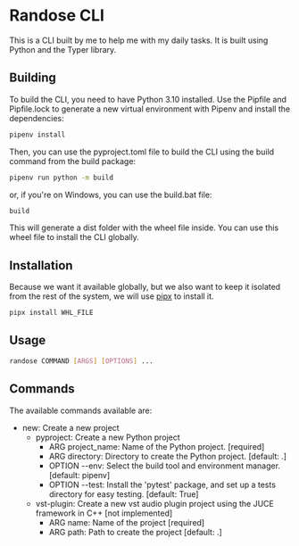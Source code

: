# Randose CLI

This is a CLI built by me to help me with my daily tasks. It is built using Python and the Typer library.

## Building

To build the CLI, you need to have Python 3.10 installed. Use the Pipfile and Pipfile.lock to generate a new virtual environment with Pipenv and install the dependencies:

```bash
pipenv install
```

Then, you can use the pyproject.toml file to build the CLI using the build command from the build package:

```bash
pipenv run python -m build
```

or, if you're on Windows, you can use the build.bat file:

```bash
build
```

This will generate a dist folder with the wheel file inside. You can use this wheel file to install the CLI globally.

## Installation

Because we want it available globally, but we also want to keep it isolated from the rest of the system, we will use [pipx](https://pypa.github.io/pipx/) to install it.

```bash
pipx install WHL_FILE
```

## Usage

```bash
randose COMMAND [ARGS] [OPTIONS] ...
```

## Commands

The available commands available are:
- new: Create a new project
  - pyproject: Create a new Python project
    - ARG project_name: Name of the Python project. [required]
    - ARG directory: Directory to create the Python project. [default: .]
    - OPTION --env: Select the build tool and environment manager. [default: pipenv]
    - OPTION --test: Install the 'pytest' package, and set up a tests directory for easy testing. [default: True]
  - vst-plugin: Create a new vst audio plugin project using the JUCE framework in C++ [not implemented]
    - ARG name: Name of the project [required]
    - ARG path: Path to create the project [default: .]
